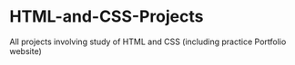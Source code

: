 # HTML-and-CSS-Projects
All projects involving study of HTML and CSS (including practice Portfolio website)
